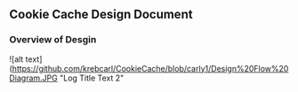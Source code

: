 ## Cookie Cache Design Document

### Overview of Desgin

![alt text](https://github.com/krebcarl/CookieCache/blob/carly1/Design%20Flow%20Diagram.JPG "Log Title Text 2"
